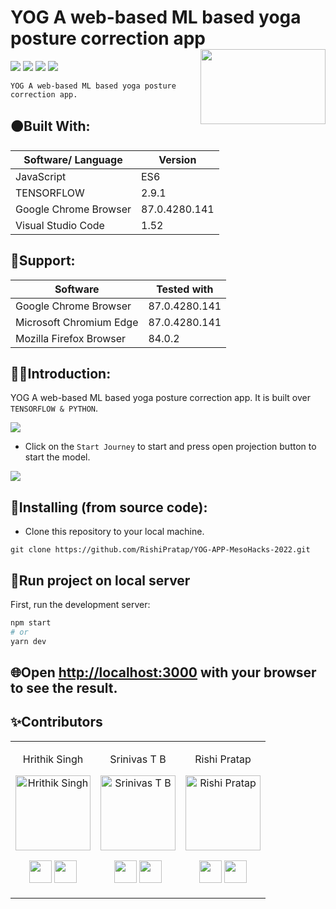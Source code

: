 # YOG A web-based ML based yoga posture correction app <img src=https://yog4u-a6eb6.web.app/static/media/logo.44c116309c3a1ecfc739.png height=120 width=200 align='right'>
![](https://img.shields.io/github/forks/RishiPratap/YOG-APP-MesoHacks-2022?color=green&style=for-the-badge)
![](https://img.shields.io/github/stars/RishiPratap/YOG-APP-MesoHacks-2022?color=blueviolet&style=for-the-badge)
![](https://img.shields.io/github/license/RishiPratap/YOG-APP-MesoHacks-2022?color=blue&style=for-the-badge)
![](https://img.shields.io/badge/version-1.0-pink.svg?style=for-the-badge)

`YOG A web-based ML based yoga posture correction app.` 
## 🟠Built With:
| Software/ Language | Version |
|----------|---------|
| JavaScript | ES6 |
| TENSORFLOW | 2.9.1 |
| Google Chrome Browser | 87.0.4280.141 |
| Visual Studio Code | 1.52 |
## 🔴Support:
| Software | Tested with |
|----------|-------------|
| Google Chrome Browser | 87.0.4280.141 |
| Microsoft Chromium Edge | 87.0.4280.141 |
| Mozilla Firefox Browser | 84.0.2 |

## 🔶🔶Introduction:
YOG A web-based ML based yoga posture correction app. It is built over `TENSORFLOW & PYTHON`.

![](https://www.linkpicture.com/q/Screenshot-2022-09-04-135947.png)

* Click on the `Start Journey` to start and press open projection button to start the model.

![](https://miro.medium.com/max/1400/1*DhRas61lixJF4RynMf5goA.jpeg)
## 🌈Installing (from source code):

* Clone this repository to your local machine.
```
git clone https://github.com/RishiPratap/YOG-APP-MesoHacks-2022.git
```
## 📢Run project on local server

First, run the development server:

```bash
npm start
# or
yarn dev
```
## 🌐Open [http://localhost:3000](http://localhost:3000) with your browser to see the result.


 ## ✨Contributors

<table>
<tr align="center">




<td>

Hrithik Singh

<p align="center">
<img src = "https://avatars.githubusercontent.com/u/96012516?v=4"  height="120" alt="Hrithik Singh">
</p>
<p align="center">
<a href = "https://github.com/curious04"><img src = "https://github.githubassets.com/images/modules/logos_page/GitHub-Mark.png" width="36" height = "36"/></a>
<a href = "https://www.linkedin.com/in/hrithik10/">
<img src = "https://upload.wikimedia.org/wikipedia/commons/thumb/8/81/LinkedIn_icon.svg/2048px-LinkedIn_icon.svg.png" width="36" height="36"/>
</a>
</p>
</td>

<td>

Srinivas T B

<p align="center">
<img src = "https://media-exp1.licdn.com/dms/image/C5103AQHXy5GJCsmLLw/profile-displayphoto-shrink_400_400/0/1586453950743?e=1668038400&v=beta&t=4gQlcpTO5AkDp4s9czUVAU5fSMFZH2jH9xkHaYPyjZQ"  height="120" alt="Srinivas T B">
</p>
<p align="center">
<a href = "https://github.com/notahuman-1-0"><img src = "https://github.githubassets.com/images/modules/logos_page/GitHub-Mark.png" width="36" height = "36"/></a>
<a href = "https://www.linkedin.com/in/srinivas-t-b-33076618b/">
<img src = "https://upload.wikimedia.org/wikipedia/commons/thumb/8/81/LinkedIn_icon.svg/2048px-LinkedIn_icon.svg.png" width="36" height="36"/>
</a>
</p>
</td>


<td>

Rishi Pratap

<p align="center">
<img src = "https://avatars.githubusercontent.com/u/72687585?v=4"  height="120" alt="Rishi Pratap">
</p>
<p align="center">
<a href = "https://github.com/RishiPratap"><img src = "https://github.githubassets.com/images/modules/logos_page/GitHub-Mark.png" width="36" height = "36"/></a>
<a href = "https://www.linkedin.com/in/rishi-pratap-8259621b6/">
<img src = "https://upload.wikimedia.org/wikipedia/commons/thumb/8/81/LinkedIn_icon.svg/2048px-LinkedIn_icon.svg.png" width="36" height="36"/>
</a>
</p>
</td>
  </tr>
  </table>
